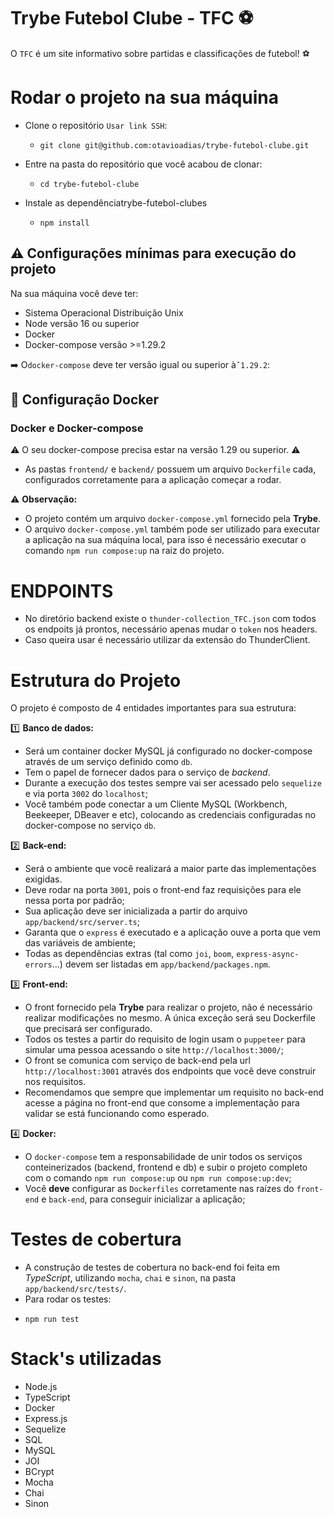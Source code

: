 # Trybe Futebol Clube - TFC ⚽️
O `TFC` é um site informativo sobre partidas e classificações de futebol! ⚽️

# Rodar o projeto na sua máquina
- Clone o repositório `Usar link SSH`:
    * `git clone git@github.com:otavioadias/trybe-futebol-clube.git`

- Entre na pasta do repositório que você acabou de clonar:
    * `cd trybe-futebol-clube`

- Instale as dependênciatrybe-futebol-clubes
    * `npm install`

## ⚠️ Configurações mínimas para execução do projeto

Na sua máquina você deve ter:

 - Sistema Operacional Distribuição Unix
 - Node versão 16 ou superior
 - Docker
 - Docker-compose versão >=1.29.2

➡️ O`docker-compose` deve ter versão igual ou superior à`ˆ1.29.2`:

## 🐳 Configuração Docker

  ### Docker e Docker-compose
  ⚠ O seu docker-compose precisa estar na versão 1.29 ou superior.  ⚠

  - As pastas `frontend/` e `backend/` possuem um arquivo `Dockerfile` cada, configurados corretamente para a aplicação começar a rodar.

⚠️ **Observação:**

- O projeto contém um arquivo `docker-compose.yml` fornecido pela **Trybe**.
- O arquivo `docker-compose.yml` também pode ser utilizado para executar a aplicação na sua máquina local, para isso é necessário executar o comando `npm run compose:up` na raiz do projeto.

# ENDPOINTS
* No diretório backend existe o `thunder-collection_TFC.json` com todos os endpoits já prontos, necessário apenas mudar o `token` nos headers.
* Caso queira usar é necessário utilizar da extensão do ThunderClient.

# Estrutura do Projeto
O projeto é composto de 4 entidades importantes para sua estrutura:

1️⃣ **Banco de dados:**
  - Será um container docker MySQL já configurado no docker-compose através de um serviço definido como `db`.
  - Tem o papel de fornecer dados para o serviço de _backend_.
  - Durante a execução dos testes sempre vai ser acessado pelo `sequelize` e via porta `3002` do `localhost`;
  - Você também pode conectar a um Cliente MySQL (Workbench, Beekeeper, DBeaver e etc), colocando as credenciais configuradas no docker-compose no serviço `db`.

2️⃣ **Back-end:**
 - Será o ambiente que você realizará a maior parte das implementações exigidas.
 - Deve rodar na porta `3001`, pois o front-end faz requisições para ele nessa porta por padrão;
 - Sua aplicação deve ser inicializada a partir do arquivo `app/backend/src/server.ts`;
 - Garanta que o `express` é executado e a aplicação ouve a porta que vem das variáveis de ambiente;
 - Todas as dependências extras (tal como `joi`, `boom`, `express-async-errors`...) devem ser listadas em `app/backend/packages.npm`.

3️⃣ **Front-end:**
  - O front fornecido pela **Trybe** para realizar o projeto, não é necessário realizar modificações no mesmo. A única exceção será seu Dockerfile que precisará ser configurado.
  - Todos os testes a partir do requisito de login usam o `puppeteer` para simular uma pessoa acessando o site `http://localhost:3000/`;
  - O front se comunica com serviço de back-end pela url `http://localhost:3001` através dos endpoints que você deve construir nos requisitos.
  - Recomendamos que sempre que implementar um requisito no back-end acesse a página no front-end que consome a implementação para validar se está funcionando como esperado.

4️⃣ **Docker:**
  - O `docker-compose` tem a responsabilidade de unir todos os serviços conteinerizados (backend, frontend e db) e subir o projeto completo com o comando `npm run compose:up` ou `npm run compose:up:dev`;
  - Você **deve** configurar as `Dockerfiles` corretamente nas raízes do `front-end` e `back-end`, para conseguir inicializar a aplicação;

# Testes de cobertura

* A construção de testes de cobertura no back-end foi feita em *TypeScript*, utilizando `mocha`, `chai` e `sinon`, na pasta `app/backend/src/tests/`.
* Para rodar os testes:
 - `npm run test`

# Stack's utilizadas

* Node.js
* TypeScript
* Docker
* Express.js
* Sequelize
* SQL
* MySQL
* JOI
* BCrypt
* Mocha
* Chai
* Sinon